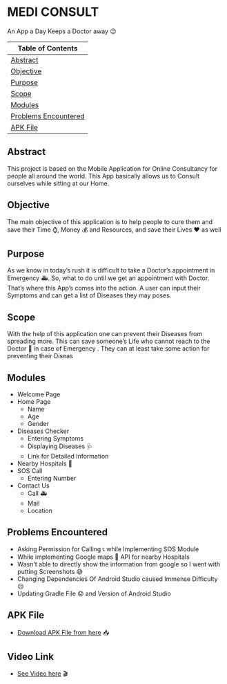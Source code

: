 # MEDI CONSULT
An App a Day Keeps a Doctor away :wink:


| Table of Contents |
|--|
|[Abstract](https://github.com/HAC-2020/rudrabarad/blob/master/README.md#abstract) | 
|[Objective](https://github.com/HAC-2020/rudrabarad/blob/master/README.md#objective)|
|[Purpose](https://github.com/HAC-2020/rudrabarad/blob/master/README.md#purpose)|
|[Scope](https://github.com/HAC-2020/rudrabarad/blob/master/README.md#scope)|
|[Modules](https://github.com/HAC-2020/rudrabarad/blob/master/README.md#modules)|
|[Problems Encountered](https://github.com/HAC-2020/rudrabarad/blob/master/README.md#problems-encountered)|
|[APK File](https://github.com/HAC-2020/rudrabarad/blob/master/README.md#apk-file)|


## Abstract
This project is based on the Mobile Application for Online Consultancy for people all around the world. This App basically allows us to Consult ourselves while sitting at our Home.

## Objective
The main objective of this application is to help people to cure them and save their Time :watch:, Money :moneybag: and Resources, and save their Lives :heart: as well

## Purpose
As we know in today’s rush it is difficult to take a Doctor’s appointment in Emergency :ambulance:. So, what to do until we get an appointment with Doctor. That’s where this App’s comes into the action. A user can input their Symptoms and can get a list of Diseases they may poses.

## Scope
With the help of this application one can prevent their Diseases from spreading more. This can save someone’s Life who cannot reach to the Doctor :hospital: in case of Emergency . They can at least take some action for preventing their Diseas

## Modules

 - Welcome Page
 - Home Page
	 - Name
	 - Age
	 - Gender
 - Diseases Checker
	 - Entering Symptoms 
	 - Displaying Diseases :stethoscope:
	 - Link for Detailed Information
 - Nearby Hospitals :hospital:
 - SOS Call
	 - Entering Number
 - Contact Us
	 - Call :ambulance:
	 - Mail
	 - Location

## Problems Encountered
- Asking Permission for Calling :telephone_receiver: while Implementing SOS Module
- While implementing Google maps :pushpin: API for nearby Hospitals
- Wasn't able to directly show the information from google so I went with putting Screenshots :sweat_smile:
- Changing Dependencies Of Android Studio caused Immense Difficulty :disappointed_relieved:
- Updating Gradle File :worried: and Version of Android Studio

## APK File
- [Download APK File from here](https://github.com/HAC-2020/rudrabarad/blob/master/Medi%20Consult.apk) 📥

## Video Link
- [See Video here](https://drive.google.com/file/d/1U6QOl09OFFLLr__uMesfDzbakjvDGtNC/view?usp=sharing) :clapper:

